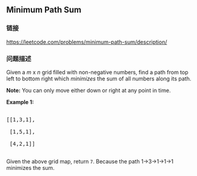 ## Minimum Path Sum  
### 链接  
https://leetcode.com/problems/minimum-path-sum/description/  
### 问题描述
Given a *m* x *n* grid filled with non-negative numbers, find a path from top left to bottom right which *minimizes* the sum of all numbers along its path.

**Note:** You can only move either down or right at any point in time.

**Example 1:**<br />
<pre>
[[1,3,1],
 [1,5,1],
 [4,2,1]]
</pre>
Given the above grid map, return `7`. Because the path 1&rarr;3&rarr;1&rarr;1&rarr;1 minimizes the sum.

